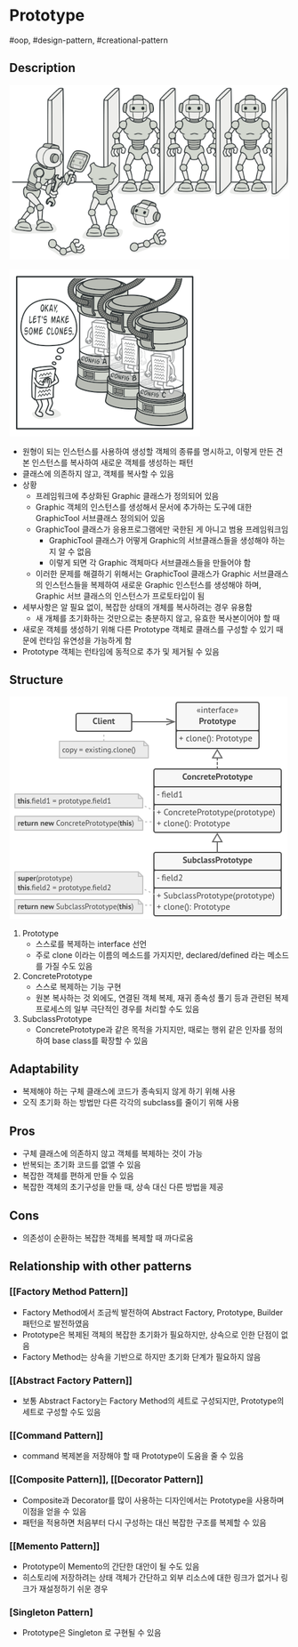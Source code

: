 # Prototype

#oop, #design-pattern, #creational-pattern

## Description

![Untitled](../../../../_assets/oop/Untitled%2037.png)

![Untitled](../../../../_assets/oop/Untitled%2038.png)

- 원형이 되는 인스턴스를 사용하여 생성할 객체의 종류를 명시하고, 이렇게 만든 견본 인스턴스를 복사하여 새로운 객체를 생성하는 패턴
- 클래스에 의존하지 않고, 객체를 복사할 수 있음
- 상황
  - 프레임워크에 추상화된 Graphic 클래스가 정의되어 있음
  - Graphic 객체의 인스턴스를 생성해서 문서에 추가하는 도구에 대한 GraphicTool 서브클래스 정의되어 있음
  - GraphicTool 클래스가 응용프로그램에만 국한된 게 아니고 범용 프레임워크임
    - GraphicTool 클래스가 어떻게 Graphic의 서브클래스들을 생성해야 하는지 알 수 없음
    - 이렇게 되면 각 Graphic 객체마다 서브클래스들을 만들어야 함
  - 이러한 문제를 해결하기 위해서는 GraphicTool 클래스가 Graphic 서브클래스의 인스턴스들을 복제하여 새로운 Graphic 인스턴스를 생성해야 하며, Graphic 서브 클래스의 인스턴스가 프로토타입이 됨
- 세부사항은 알 필요 없이, 복잡한 상태의 개체를 복사하려는 경우 유용함
  - 새 개체를 초기화하는 것만으로는 충분하지 않고, 유효한 복사본이어야 할 때
- 새로운 객체를 생성하기 위해 다른 Prototype 객체로 클래스를 구성할 수 있기 때문에 런타임 유연성을 가능하게 함
- Prototype 객체는 런타임에 동적으로 추가 및 제거될 수 있음

## Structure

![Untitled](../../../../_assets/oop/Untitled%2039.png)

1. Prototype
   - 스스로를 복제하는 interface 선언
   - 주로 clone 이라는 이름의 메소드를 가지지만, declared/defined 라는 메소드를 가질 수도 있음
2. ConcretePrototype
   - 스스로 복제하는 기능 구현
   - 원본 복사하는 것 외에도, 연결된 객체 복제, 재귀 종속성 풀기 등과 관련된 복제 프로세스의 일부 극단적인 경우를 처리할 수도 있음
3. SubclassPrototype
   - ConcretePrototype과 같은 목적을 가지지만, 때로는 행위 같은 인자를 정의하여 base class를 확장할 수 있음

## Adaptability

- 복제해야 하는 구체 클래스에 코드가 종속되지 않게 하기 위해 사용
- 오직 초기화 하는 방법만 다른 각각의 subclass를 줄이기 위해 사용

## Pros

- 구체 클래스에 의존하지 않고 객체를 복제하는 것이 가능
- 반복되는 초기화 코드를 없앨 수 있음
- 복잡한 객체를 편하게 만들 수 있음
- 복잡한 객체의 초기구성을 만들 때, 상속 대신 다른 방법을 제공

## Cons

- 의존성이 순환하는 복잡한 객체를 복제할 때 까다로움

## Relationship with other patterns

### [[Factory Method Pattern]]

- Factory Method에서 조금씩 발전하여 Abstract Factory, Prototype, Builder 패턴으로 발전하였음
- Prototype은 복제된 객체의 복잡한 초기화가 필요하지만, 상속으로 인한 단점이 없음
- Factory Method는 상속을 기반으로 하지만 초기화 단계가 필요하지 않음

### [[Abstract Factory Pattern]]

- 보통 Abstract Factory는 Factory Method의 세트로 구성되지만, Prototype의 세트로 구성할 수도 있음

### [[Command Pattern]]

- command 복제본을 저장해야 할 때 Prototype이 도움을 줄 수 있음

### [[Composite Pattern]], [[Decorator Pattern]]

- Composite과 Decorator를 많이 사용하는 디자인에서는 Prototype을 사용하며 이점을 얻을 수 있음
- 패턴을 적용하면 처음부터 다시 구성하는 대신 복잡한 구조를 복제할 수 있음

### [[Memento Pattern]]

- Prototype이 Memento의 간단한 대안이 될 수도 있음
- 히스토리에 저장하려는 상태 객체가 간단하고 외부 리소스에 대한 링크가 없거나 링크가 재설정하기 쉬운 경우

### [Singleton Pattern]

- Prototype은 Singleton 로 구현될 수 있음

